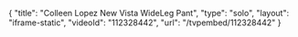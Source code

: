 {
    "title": "Colleen Lopez New Vista WideLeg Pant",
    "type": "solo",
    "layout": "iframe-static",
    "videoId": "112328442",
    "url": "\/tvpembed\/112328442"
}